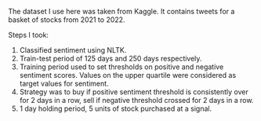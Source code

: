 The dataset I use here was taken from Kaggle. It contains tweets for a basket of stocks from 2021 to 2022.

Steps I took:
1. Classified sentiment using NLTK.
2. Train-test period of 125 days and 250 days respectively.
3. Training period used to set thresholds on positive and negative sentiment scores. Values on the upper quartile were considered as target values for sentiment.
4. Strategy was to buy if positive sentiment threshold is consistently over for 2 days in a row, sell if negative threshold crossed for 2 days in a row.
5. 1 day holding period, 5 units of stock purchased at a signal.
